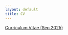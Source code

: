 ```yaml
---
layout: default
title: CV
---
```


<a href ="https://yitalu.github.io/pdf/cv_lu_sep2025.pdf">Curriculum Vitae (Sep 2025)</a>